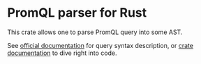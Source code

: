 PromQL parser for Rust
======================

This crate allows one to parse PromQL query into some AST.

See [official documentation](https://prometheus.io/docs/prometheus/latest/querying/basics/) for query syntax description, or [crate documentation](https://docs.rs/promql/) to dive right into code.
